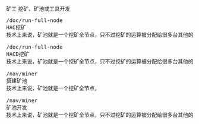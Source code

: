 矿工
挖矿、矿池或工具开发



<pre class="nav">
/doc/run-full-node
HAC挖矿
技术上来说，矿池就是一个挖矿全节点，只不过挖矿的运算被分配给很多台其他的计算机器去执行，

/doc/run-full-node
HACD挖矿
技术上来说，矿池就是一个挖矿全节点，只不过挖矿的运算被分配给很多台其他的计算机器去执行，它们之间用网络连接进行通信。也就是说，一个矿池就是一个功能被切分到不同的机器上执行的全节点。

/nav/miner
搭建矿池
技术上来说，矿池就是一个挖矿全节点，

/nav/miner
矿池开发
技术上来说，矿池就是一个挖矿全节点，只不过挖矿的运算被分配给很多台其他的计算机器去执行，它们之间用网络连接进行通信。也就是说
</pre>